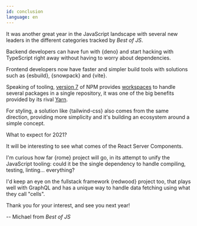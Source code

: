 ```yaml
---
id: conclusion
language: en
---
```


It was another great year in the JavaScript landscape with several new leaders in the different categories tracked by _Best of JS_.

Backend developers can have fun with {deno} and start hacking with TypeScript right away without having to worry about dependencies.

Frontend developers now have faster and simpler build tools with solutions such as {esbuild}, {snowpack} and {vite}.

Speaking of tooling, [version 7](https://blog.npmjs.org/post/631877012766785536/release-v700) of NPM provides [workspaces](https://docs.npmjs.com/cli/v7/using-npm/workspaces) to handle several packages in a single repository, it was one of the big benefits provided by its rival [Yarn](https://yarnpkg.com/).

For styling, a solution like {tailwind-css} also comes from the same direction, providing more simplicity and it's building an ecosystem around a simple concept.

What to expect for 2021?

It will be interesting to see what comes of the React Server Components.

I'm curious how far {rome} project will go, in its attempt to unify the JavaScript tooling: could it be the single dependency to handle compiling, testing, linting... everything?

I'd keep an eye on the fullstack framework {redwood} project too, that plays well with GraphQL and has a unique way to handle data fetching using what they call "cells".

Thank you for your interest, and see you next year!

-- Michael from _Best of JS_
